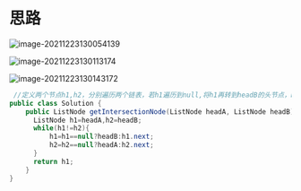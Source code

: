 # 思路

![image-20211223130054139](C:\Users\28635\AppData\Roaming\Typora\typora-user-images\image-20211223130054139.png)

![image-20211223130113174](C:\Users\28635\AppData\Roaming\Typora\typora-user-images\image-20211223130113174.png)

![image-20211223130143172](C:\Users\28635\AppData\Roaming\Typora\typora-user-images\image-20211223130143172.png)

```java
 //定义两个节点h1,h2，分别遍历两个链表，若h1遍历到null,将h1再转到headB的头节点，h2遍历到null,h2转到headA的头节点；
public class Solution {
    public ListNode getIntersectionNode(ListNode headA, ListNode headB) {
      ListNode h1=headA,h2=headB;
      while(h1!=h2){
          h1=h1==null?headB:h1.next;
          h2=h2==null?headA:h2.next;
      }
      return h1;       
    }
}
```

